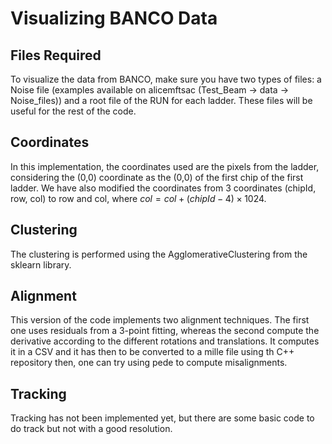 # Visualizing BANCO Data

## Files Required

To visualize the data from BANCO, make sure you have two types of files: a Noise file (examples available on alicemftsac (Test_Beam -> data -> Noise_files)) and a root file of the RUN for each ladder. These files will be useful for the rest of the code.

## Coordinates

In this implementation, the coordinates used are the pixels from the ladder, considering the (0,0) coordinate as the (0,0) of the first chip of the first ladder. We have also modified the coordinates from 3 coordinates (chipId, row, col) to row and col, where $col=col+(chipId-4) \times 1024$.


## Clustering

The clustering is performed using the AgglomerativeClustering from the sklearn library.

## Alignment

This version of the code implements two alignment techniques. The first one uses residuals from a 3-point fitting, whereas the second compute the derivative according to the different rotations and translations. It computes it in a CSV and it has then to be converted to a mille file using th C++ repository then, one can try using pede to compute misalignments.

## Tracking

Tracking has not been implemented yet, but there are some basic code to do track but not with a good resolution.

